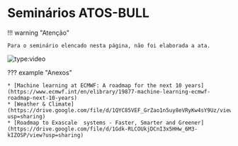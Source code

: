 # Seminários ATOS-BULL

!!! warning "Atenção"

    Para o seminário elencado nesta página, não foi elaborada a ata.

![type:video](https://youtube.com/embed/7kWOAvo1D9w)

??? example "Anexos"

    * [Machine learning at ECMWF: A roadmap for the next 10 years](https://www.ecmwf.int/en/elibrary/19877-machine-learning-ecmwf-roadmap-next-10-years) 
    * [Weather & Climate](https://drive.google.com/file/d/1QYC85VEF_GrZao1n5uy8eVRyKw4sY9Uz/view?usp=sharing)
    * [Roadmap to Exascale  systems - Faster, Smarter and Greener](https://drive.google.com/file/d/1Gdk-RLCOUkjDCnI3x5HHw_6M3-kIZOSP/view?usp=sharing) 
